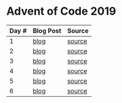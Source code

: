# Advent of Code 2019

| Day # | Blog Post | Source |
| ----- | --------- | ------ |
| 1     | [blog](docs/day01.md) | [source](src/advent_2019_clojure/day01.clj) |
| 2     | [blog](docs/day02.md) | [source](src/advent_2019_clojure/day02.clj) |
| 3     | [blog](docs/day03.md) | [source](src/advent_2019_clojure/day03.clj) |
| 4     | [blog](docs/day04.md) | [source](src/advent_2019_clojure/day04.clj) |
| 5     | [blog](docs/day05.md) | [source](src/advent_2019_clojure/day05.clj) |
| 6     | [blog](docs/day06.md) | [source](src/advent_2019_clojure/day06.clj) |
